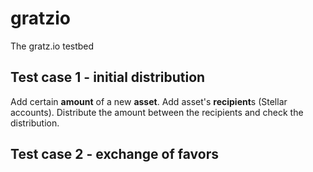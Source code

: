 # gratzio
The gratz.io testbed

## Test case 1 - initial distribution

Add certain **amount** of a new **asset**. Add asset's **recipient**s (Stellar accounts). Distribute the amount between the recipients and check the distribution.

## Test case 2 - exchange of favors
